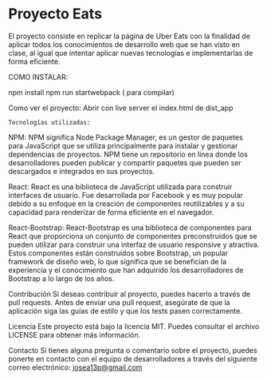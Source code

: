 # Proyecto Eats


El proyecto consiste en replicar la página de Uber Eats con la finalidad de aplicar todos los conocimientos de desarrollo web que se han visto en clase, al igual que intentar aplicar
nuevas tecnologías e implementarlas de forma eficiente.

COMO INSTALAR:

npm install
npm run startwebpack ( para compilar)




   Como ver el proyecto:
             Abrir con live server el index.html de dist_app 

    Tecnologías utilizadas:
NPM: NPM significa Node Package Manager, es un gestor de paquetes para JavaScript que se utiliza principalmente para instalar y gestionar dependencias de proyectos. NPM tiene un repositorio en línea donde los desarrolladores pueden publicar y compartir paquetes que pueden ser descargados e integrados en sus proyectos.

React: React es una biblioteca de JavaScript utilizada para construir interfaces de usuario. Fue desarrollada por Facebook y es muy popular debido a su enfoque en la creación de componentes reutilizables y a su capacidad para renderizar de forma eficiente en el navegador.

React-Bootstrap: React-Bootstrap es una biblioteca de componentes para React que proporciona un conjunto de componentes preconstruidos que se pueden utilizar para construir una interfaz de usuario responsive y atractiva. Estos componentes están construidos sobre Bootstrap, un popular framework de diseño web, lo que significa que se benefician de la experiencia y el conocimiento que han adquirido los desarrolladores de Bootstrap a lo largo de los años.


Contribución
Si deseas contribuir al proyecto, puedes hacerlo a través de pull requests. Antes de enviar una pull request, asegúrate de que la aplicación siga las guías de estilo y que los tests pasen correctamente.

Licencia
Este proyecto está bajo la licencia MIT. Puedes consultar el archivo LICENSE para obtener más información.

Contacto
Si tienes alguna pregunta o comentario sobre el proyecto, puedes ponerte en contacto con el equipo de desarrolladores a través del siguiente correo electrónico: josea13p@gmail.com
